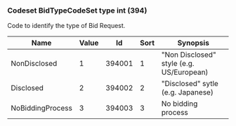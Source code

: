 ### Codeset BidTypeCodeSet type int (394)

Code to identify the type of Bid Request.

| Name             | Value | Id     | Sort | Synopsis                                 |
|------------------|-------|--------|------|------------------------------------------|
| NonDisclosed     | 1     | 394001 | 1    | "Non Disclosed" style (e.g. US/European) |
| Disclosed        | 2     | 394002 | 2    | "Disclosed" sytle (e.g. Japanese)        |
| NoBiddingProcess | 3     | 394003 | 3    | No bidding process                       |

